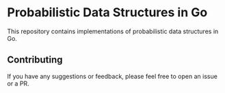 # Probabilistic Data Structures in Go

This repository contains implementations of probabilistic data structures in Go.

## Contributing

If you have any suggestions or feedback, please feel free to open an issue or a PR.
